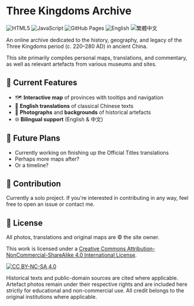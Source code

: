 # Three Kingdoms Archive

![HTML5](https://img.shields.io/badge/HTML5-E34F26?style=flat&logo=html5&logoColor=white)
![JavaScript](https://img.shields.io/badge/JavaScript-F7DF1E?style=flat&logo=javascript&logoColor=black)
![GitHub Pages](https://img.shields.io/badge/GitHub%20Pages-121013?style=flat&logo=github&logoColor=white)
![English](https://img.shields.io/badge/Language-English-blue?style=flat-square) ![繁體中文](https://img.shields.io/badge/語言-繁體中文-red?style=flat-square)

An online archive dedicated to the history, geography, and legacy of the Three Kingdoms period (c. 220–280 AD) in ancient China.

This site primarily compiles personal maps, translations, and commentary, as well as relevant artefacts from various museums and sites.

## 📌 Current Features

- 🗺️ **Interactive map** of provinces with tooltips and navigation  
- 📖 **English translations** of classical Chinese texts  
- 📸 **Photographs** and **backgrounds** of historical artefacts  
- 🌐 **Bilingual support** (English & 中文)

## 🔭 Future Plans

- Currently working on finishing up the Official Titles translations
- Perhaps more maps after?
- Or a timeline?

## 🤝 Contribution

Currently a solo project. If you're interested in contributing in any way, feel free to open an issue or contact me.

## 📜 License

All photos, translations and original maps are © the site owner. 

This work is licensed under a
[Creative Commons Attribution-NonCommercial-ShareAlike 4.0 International License][cc-by-nc-sa].

[![CC BY-NC-SA 4.0][cc-by-nc-sa-image]][cc-by-nc-sa]

[cc-by-nc-sa]: http://creativecommons.org/licenses/by-nc-sa/4.0/
[cc-by-nc-sa-image]: https://licensebuttons.net/l/by-nc-sa/4.0/88x31.png
[cc-by-nc-sa-shield]: https://img.shields.io/badge/License-CC%20BY--NC--SA%204.0-lightgrey.svg
 
Historical texts and public-domain sources are cited where applicable.  
Artefact photos remain under their respective rights and are included here strictly for educational and non-commercial use. All credit belongs to the original institutions where applicable.
